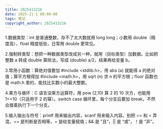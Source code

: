 ```yaml
---
title: 2025413216
date: 2025-11-1 00:00:00
tags: 笔记
copyright_author: 2025413216
---
```



1.数据类型：int 是普通整数，存不了太大数就用 long long；小数用 double（精度高），float 精度低些，日常用 double 更常见。

2.强制转类型：想把一种数据类型改成另一种，就用（目标类型）加数据。比如把整数 a 转成 double 算除法，写成 (double) a/2，结果再给变量 b。

3.常用小函数：算绝对值要加 #include <stdlib.h>，用 abs (a) 就能得 a 的绝对值；算平方根得加 #include <math.h>，用 sqrt (n) 求 n 的平方根；floor 函数也是 math.h 里的，能找比实数小的最大整数。

4.乘方与循环：C 语言没乘方运算符，用 pow (2,10) 算 2 的 10 次方，也能用 1<<10（只适用于 2 的幂）。switch case 循环里，每个分支后要加 break，不然会接着执行下一个分支。

5.输入输出与符号：printf 用来输出内容，scanf 用来输入内容。别把 == 和 = 弄混，== 是判断是否相等，= 是给变量赋值；&& 是 “且”，|| 是 “或”，！是 “非”。

